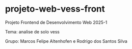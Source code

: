 # projeto-web-vess-front

Projeto Frontend de Desenvolvimento Web 2025-1

Tema: analise de solo vess

Grupo: Marcos Felipe Altenhofen e Rodrigo dos Santos Silva
